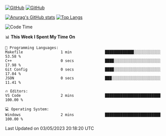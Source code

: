 [![GitHub](https://img.shields.io/github/followers/sharpxk?style=social)](https://github.com/sharpxk) [![GitHub](https://img.shields.io/github/stars/sharpxk?style=social)](https://github.com/sharpxk)

[![Anurag's GitHub stats](https://github-readme-stats-git-masterrstaa-rickstaa.vercel.app/api?username=sharpxk&hide=contribs,prs,issues&show_icons=true&theme=tokyonight)](https://github.com/anuraghazra/github-readme-stats)
[![Top Langs](https://github-readme-stats-git-masterrstaa-rickstaa.vercel.app/api/top-langs/?username=sharpxk&layout=compact&theme=tokyonight)](https://github.com/anuraghazra/github-readme-stats)

<!--START_SECTION:waka-->
![Code Time](http://img.shields.io/badge/Code%20Time-83%20hrs%2028%20mins-blue)

📊 **This Week I Spent My Time On** 

```text
💬 Programming Languages: 
Makefile                 1 min               █████████████░░░░░░░░░░░░   53.58 % 
C++                      0 secs              ████░░░░░░░░░░░░░░░░░░░░░   17.98 % 
Git Config               0 secs              ████░░░░░░░░░░░░░░░░░░░░░   17.04 % 
JSON                     0 secs              ███░░░░░░░░░░░░░░░░░░░░░░   11.41 % 

🔥 Editors: 
VS Code                  2 mins              █████████████████████████   100.00 % 

💻 Operating System: 
Windows                  2 mins              █████████████████████████   100.00 % 
```


 Last Updated on 03/05/2023 20:18:20 UTC
<!--END_SECTION:waka-->
